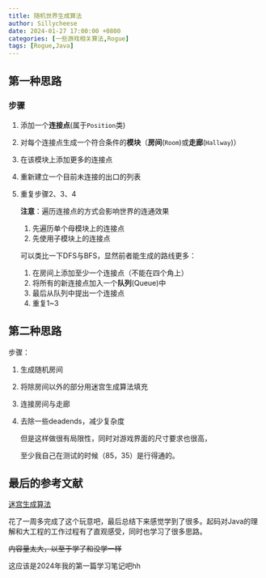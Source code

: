 ```yaml
---
title: 随机世界生成算法
author: Sillycheese
date: 2024-01-27 17:00:00 +0800
categories: [一些游戏相关算法,Rogue]
tags: [Rogue,Java] 
---
```


 ## 第一种思路

### 步骤

1. 添加一个**连接点**(属于`Position`类)

2. 对每个连接点生成一个符合条件的**模块**（**房间**(`Room`)或**走廊**(`Hallway`)）

3. 在该模块上添加更多的连接点

4. 重新建立一个目前未连接的出口的列表

5. 重复步骤2、3、4

   **注意**：遍历连接点的方式会影响世界的连通效果

   

   1. 先遍历单个母模块上的连接点
   2. 先使用子模块上的连接点

   可以类比一下DFS与BFS，显然前者能生成的路线更多：

   

   1. 在房间上添加至少一个连接点（不能在四个角上）
   2. 将所有的新连接点加入一个**队列**(Queue)中
   3. 最后从队列中提出一个连接点
   4. 重复1~3

## 第二种思路

步骤：

1. 生成随机房间

2. 将除房间以外的部分用迷宫生成算法填充

3. 连接房间与走廊

4. 去除一些deadends，减少复杂度

   但是这样做很有局限性，同时对游戏界面的尺寸要求也很高，

   至少我自己在测试的时候（85，35）是行得通的。

## 最后的参考文献

[迷宫生成算法](https://journal.stuffwithstuff.com/2014/12/21/rooms-and-mazes/)

花了一周多完成了这个玩意吧，最后总结下来感觉学到了很多。起码对Java的理解和大工程的工作过程有了直观感受，同时也学习了很多思路。

~~内容量太大，以至于学了和没学一样~~

这应该是2024年我的第一篇学习笔记吧hh
